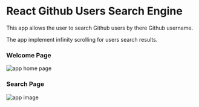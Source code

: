# React Github Users Search Engine
This app allows the user to search Github users by there Github username.  

The app implement infinity scrolling for users search results.  

### Welcome Page

![app home page](https://user-images.githubusercontent.com/57434735/104339245-0e1bdc80-5500-11eb-8043-9349863e9cca.PNG)

### Search Page

![app image](https://user-images.githubusercontent.com/57434735/104339708-913d3280-5500-11eb-9f38-89b12c7e26f6.PNG)
